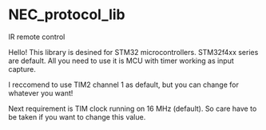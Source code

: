 # NEC_protocol_lib
IR remote control 

Hello! This library is desined for STM32 microcontrollers.
STM32f4xx series are default.
All you need to use it is MCU with timer working as input capture. 

I reccomend to use TIM2 channel 1 
as default, but you can change for whatever you want! 

Next requirement is TIM clock running on 16 MHz (default).
So care have to be taken if you want to change this value. 
